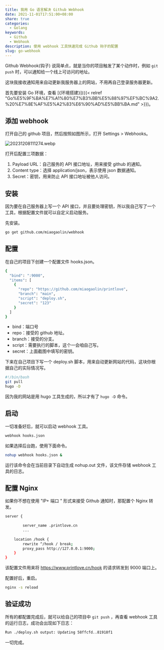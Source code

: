 ```yaml
---  
title: 我用 Go 语言解决 Github Webhook  
date: 2021-11-01T17:51:00+08:00  
share: true  
categories:  
  - Golang  
keywords:  
  - Github  
  - Webhook  
description: 使用 webhook 工具快速完成 Github 钩子的配置  
slug: go-webhook  
---  
```

  
  
Github  Webhook(钩子) 说简单点，就是当你的项目触发了某个动作时，例如 `git push` 时，可以通知给一个线上可访问的地址。  
  
这块我接收通知用来自动更新我服务器上的网站，不用再自己登录服务器更新。  
  
首先要安装 Go 环境，查看 [《环境搭建》]({{< relref "Go%E5%9F%BA%E7%A1%80%E7%B3%BB%E5%88%97%EF%BC%9A2.%20%E7%8E%AF%E5%A2%83%E6%90%AD%E5%BB%BA.md" >}})。  
  
## 添加 webhook  
  
打开自己的 github 项目，然后按照如图所示，打开 Settings > Webhooks。  
  
![20231208111274.webp](/images/20231208111274.webp)  
  
打开后配置三项数据：  
  
1. Payload URL：自己服务的 API 接口地址，用来接受 github 的通知。  
2. Content type：选择 application/json，表示使用 json 数据通知。  
3. Secret：密钥，用来防止 API 接口地址被他人访问。  
  
## 安装  
  
因为要在自己服务器上写一个 API 接口，并且要处理密钥，所以我自己写了一个工具，根据配置文件就可以自定义启动服务。  
  
先安装。  
  
```bash  
go get github.com/miaogaolin/webhook  
```  
  
## 配置  
  
在自己的项目下创建一个配置文件 hooks.json。  
  
```bash  
{  
  "bind": ":9000",  
  "items": [  
    {  
      "repo": "https://github.com/miaogaolin/printlove",  
      "branch": "main",  
      "script": "deploy.sh",  
      "secret": "123"  
    }  
  ]  
}  
```  
  
- bind：端口号  
- repo：接受的 github 地址。  
- branch：接受的分支。  
- script：需要执行的脚本，这个一会咱自己写。  
- secret：上面截图中填写的密钥。  
  
下来在自己项目下写一个 deploy.sh 脚本，用来自动更新网站的代码，这块你根据自己的实际情况写。  
  
```bash  
#!/bin/bash  
git pull  
hugo -D  
```  
  
因为我的网站是用 hugo 工具生成的，所以才有了 `hugo -D` 命令。  
  
## 启动  
  
一切准备好后，就可以启动 webhook 工具。  
  
```bash  
webhook hooks.json  
```  
  
如果选择后台跑，使用下面命令。  
  
```bash  
nohup webhook hooks.json &  
```  
  
运行该命令会在当前目录下自动生成 nohup.out 文件，该文件存储 webhook 工具的日志。  
  
## 配置 Nginx  
  
如果你不想在使用 "IP+ 端口 " 形式来接受 Github 通知时，那配置个 Nginx 转发。  
  
```bash  
server {  
		  
		server_name .printlove.cn  
		...  
  
    location /hook {  
        rewrite ^/hook / break;  
        proxy_pass http://127.0.0.1:9000;  
    }  
}  
```  
  
该配置文件用来将 https://www.printlove.cn/hook 的请求转发到 9000 端口上。  
  
配置好后，重启。  
  
```bash  
nginx -s reload  
```  
  
## 验证成功  
  
所有的都配置完成后，就可以给自己的项目中 `git push` ，再查看 webhook 工具的运行日志，成功会出现如下日志：  
  
```bash  
Run ./deploy.sh output: Updating 58ffcfd..81918f1  
```  
  
一切完成。